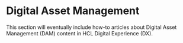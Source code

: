 # Digital Asset Management

This section will eventually include how-to articles about Digital Asset Management (DAM) content in HCL Digital Experience (DX).
